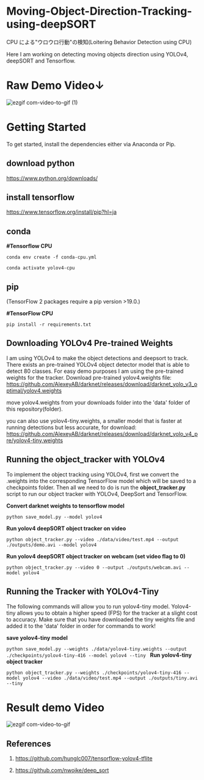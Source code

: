 # Moving-Object-Direction-Tracking-using-deepSORT
CPU による"ウロウロ行動"の検知(Loitering Behavior Detection using CPU)

Here I am working on detecting moving objects direction using YOLOv4, deepSORT and Tensorflow.

# Raw Demo Video↓

![ezgif com-video-to-gif (1)](https://user-images.githubusercontent.com/84290745/227867156-aad39051-0f4c-4737-8301-ee1945127d92.gif)


# Getting Started
To get started, install the dependencies either via Anaconda or Pip. 

## download python

https://www.python.org/downloads/

## install tensorflow

https://www.tensorflow.org/install/pip?hl=ja

## conda
**#Tensorflow CPU**

`conda env create -f conda-cpu.yml`

`conda activate yolov4-cpu`

## pip

(TensorFlow 2 packages require a pip version >19.0.)

**#TensorFlow CPU**

`pip install -r requirements.txt`

## Downloading YOLOv4 Pre-trained Weights

I am using YOLOv4 to make the object detections and deepsort to track. There exists an pre-trained YOLOv4 object detector model that is able to detect 80 classes. For easy demo purposes I am using the pre-trained weights for the tracker. Download pre-trained yolov4.weights file: https://github.com/AlexeyAB/darknet/releases/download/darknet_yolo_v3_optimal/yolov4.weights

move yolov4.weights from your downloads folder into the 'data' folder of this repository(folder).

you can also use yolov4-tiny.weights, a smaller model that is faster at running detections but less accurate, for download: https://github.com/AlexeyAB/darknet/releases/download/darknet_yolo_v4_pre/yolov4-tiny.weights

## Running the object_tracker with YOLOv4

To implement the object tracking using YOLOv4, first we convert the .weights into the corresponding TensorFlow model which will be saved to a checkpoints folder. Then all we need to do is run the **object_tracker.py** script to run our object tracker with YOLOv4, DeepSort and TensorFlow.

**Convert darknet weights to tensorflow model**

`python save_model.py --model yolov4 `

**Run yolov4 deepSORT object tracker on video**

`python object_tracker.py --video ./data/video/test.mp4 --output ./outputs/demo.avi --model yolov4`

 **Run yolov4 deepSORT object tracker on webcam (set video flag to 0)**

`python object_tracker.py --video 0 --output ./outputs/webcam.avi --model yolov4`

## Running the Tracker with YOLOv4-Tiny
The following commands will allow you to run yolov4-tiny model. Yolov4-tiny allows you to obtain a higher speed (FPS) for the tracker at a slight cost to accuracy. Make sure that you have downloaded the tiny weights file and added it to the 'data' folder in order for commands to work!

**save yolov4-tiny model**

`python save_model.py --weights ./data/yolov4-tiny.weights --output ./checkpoints/yolov4-tiny-416 --model yolov4 --tiny
`
**Run yolov4-tiny object tracker**

`python object_tracker.py --weights ./checkpoints/yolov4-tiny-416 --model yolov4 --video ./data/video/test.mp4 --output ./outputs/tiny.avi --tiny
`

# Result demo Video


![ezgif com-video-to-gif](https://user-images.githubusercontent.com/84290745/227864521-20f90e73-febe-4abb-a7a6-925b206fd0c4.gif)

## References
1) https://github.com/hunglc007/tensorflow-yolov4-tflite

2) https://github.com/nwojke/deep_sort

